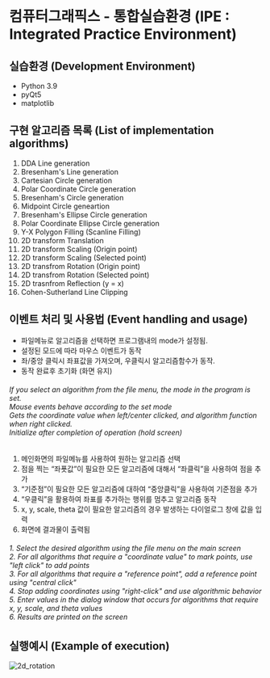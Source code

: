 컴퓨터그래픽스 - 통합실습환경 (IPE : Integrated Practice Environment)
=============
실습환경 (Development Environment)
-------------
* Python 3.9
* pyQt5
* matplotlib

구현 알고리즘 목록 (List of implementation algorithms)
-------------
1. DDA Line generation
2. Bresenham's Line generation
3. Cartesian Circle generation
4. Polar Coordinate Circle generation
5. Bresenham's Circle generation
6. Midpoint Circle geneartion
7. Bresenham's Ellipse Circle generation
8. Polar Coordinate Ellipse Circle generation
9. Y-X Polygon Filling (Scanline Filling)
10. 2D transform Translation
11. 2D transform Scaling (Origin point)
12. 2D transform Scaling (Selected point)
13. 2D transfrom Rotation (Origin point)
14. 2D transfrom Rotation (Selected point)
15. 2D trasnfrom Reflection (y = x)
16. Cohen-Sutherland Line Clipping

이벤트 처리 및 사용법 (Event handling and usage)
------------
- 파일메뉴로 알고리즘을 선택하면 프로그램내의 mode가 설정됨.<br/>
- 설정된 모드에 따라 마우스 이벤트가 동작<br/>
- 좌/중앙 클릭시 좌표값을 가져오며, 우클릭시 알고리즘함수가 동작.<br/>
- 동작 완료후 초기화 (화면 유지)
###### If you select an algorithm from the file menu, the mode in the program is set.<br/>Mouse events behave according to the set mode<br/>Gets the coordinate value when left/center clicked, and algorithm function when right clicked.<br/>Initialize after completion of operation (hold screen)<br/>
1. 메인화면의 파일메뉴를 사용하여 원하는 알고리즘 선택<br/>
2. 점을 찍는 “좌푯값”이 필요한 모든 알고리즘에 대해서 “좌클릭”을 사용하여 점을 추가<br/>
3. “기준점”이 필요한 모든 알고리즘에 대하여 “중앙클릭”을 사용하여 기준점을 추가<br/>
4. “우클릭”을 활용하여 좌표를 추가하는 행위를 멈추고 알고리즘 동작<br/>
5. x, y, scale, theta 값이 필요한 알고리즘의 경우 발생하는 다이얼로그 창에 값을 입력<br/>
6. 화면에 결과물이 출력됨<br/>
###### 1. Select the desired algorithm using the file menu on the main screen<br/>2. For all algorithms that require a "coordinate value" to mark points, use "left click" to add points<br/>3. For all algorithms that require a "reference point", add a reference point using "central click"<br/>4. Stop adding coordinates using "right-click" and use algorithmic behavior<br/>5. Enter values in the dialog window that occurs for algorithms that require x, y, scale, and theta values<br/>6. Results are printed on the screen<br/>

실행예시 (Example of execution)
------------
![2d_rotation](https://user-images.githubusercontent.com/8403172/174779778-58ba589d-ffc5-4896-ad40-38426c5967c0.gif)
